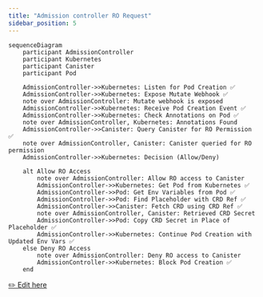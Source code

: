 ```yaml
---
title: "Admission controller RO Request"
sidebar_position: 5
---
```



```mermaid
sequenceDiagram
    participant AdmissionController
    participant Kubernetes
    participant Canister
    participant Pod

    AdmissionController->>Kubernetes: Listen for Pod Creation ✅
    AdmissionController->>Kubernetes: Expose Mutate Webhook ✅
    note over AdmissionController: Mutate webhook is exposed
    AdmissionController->>Kubernetes: Receive Pod Creation Event ✅
    AdmissionController->>Kubernetes: Check Annotations on Pod ✅
    note over AdmissionController, Kubernetes: Annotations Found
    AdmissionController->>Canister: Query Canister for RO Permission ✅
    note over AdmissionController, Canister: Canister queried for RO permission
    AdmissionController->>Kubernetes: Decision (Allow/Deny)

    alt Allow RO Access
        note over AdmissionController: Allow RO access to Canister
        AdmissionController->>Kubernetes: Get Pod from Kubernetes ✅
        AdmissionController->>Pod: Get Env Variables from Pod ✅
        AdmissionController->>Pod: Find Placeholder with CRD Ref ✅
        AdmissionController->>Canister: Fetch CRD using CRD Ref ✅
        note over AdmissionController, Canister: Retrieved CRD Secret
        AdmissionController->>Pod: Copy CRD Secret in Place of Placeholder ✅
        AdmissionController->>Kubernetes: Continue Pod Creation with Updated Env Vars ✅
    else Deny RO Access
        note over AdmissionController: Deny RO access to Canister
        AdmissionController->>Kubernetes: Block Pod Creation ✅
    end
```

[✏️ Edit here](https://mermaid.live/edit#pako:eNqlld-S0jAUxl8lkyudqSsFaqEXO4MFvNAdkR11xulNSA9LhjapaQrLMlz6Fj6dT-JpSvmzi1oVbiDJ98s5OV9OtpSrGGhAc_hagOQwFOxOszSSBD8Z00ZwkTFpyCBORZ4LJUMljVZJAvrporfFDLQEA_nTuZBJkZtLqomKI1kNX9jlxfX1ERuQdyVEkrnSpY6EGpjB9eTH929NEaP7TOVAbgrDDJDPMFsotTwCpMJRtQJ9CRXUsvVeJnIClhc33X4KHMQKzsMfrQBP4i-SCBfAl2QgMVpLyAlSSmSzPBxyCjvFjFUhf5tLXciAfChAbw6FtTWZvicT0HtZ41iOyAMM7agFxDU0O0CbHtAQuLBBPBskiVq_HILcPK99xhJ0dDlcsgecQ753bAMDHHTM6ohRj7zdLL43YJ1P5lqlJ8U4ntmvMSir9CO5Ip-YFmyWoNKSzizwB8RYyJhMEsZhoZIY810LsyDhdIgenTehHOs2BsMraZELeXcZ0tgFUzBY_BWWv-TcAtdgGmUUqmxzoiFCVvkRNT9LtEFuZ5cNJ4QsHt1Ze1ofsxjbQVyX4qR-kGCTKV33Dx6rZf9nsdeJwh5xuU2CtE23-lKHpnjBmIjxKdiWCyJqFpBCRAP8GTO9jGgkd7iOFUbdbiSngdEFOLSw-e-fDRrMGWbtUOzrX5RK60X4lwZbek8Dt9u_6ve7nu-5vXbP9z3PoRscdq9cv9v22y2_22v5Xqezc-iDJbSueq7Xbnmu96rX6rgd13UoxMIofVM9XfYFqwMZ2Zlq391PUr9kBw)
